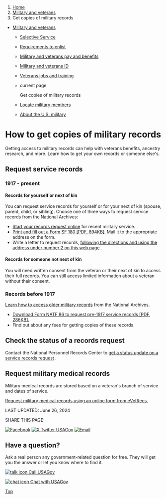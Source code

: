 1. [Home](/)
2. [Military and veterans](/military-and-veterans)
3. Get copies of military records

* [Military and veterans](/military-and-veterans)
  + [Selective Service](/selective-service)
  + [Requirements to enlist](/military-requirements)
  + [Military and veterans pay and benefits](/military-pay-benefits)
  + [Military and veterans ID](/military-veterans-id)
  + [Veterans jobs and training](/veteran-jobs-training)
  + current page

    Get copies of military records
  + [Locate military members](/locate-military-members)
  + [About the U.S. military](/us-military)

How to get copies of military records
=====================================

Getting access to military records can help with veterans benefits, ancestry research, and more. Learn how to get your own records or someone else's.

**Request service records**
---------------------------

### 1917 - present

#### Records for yourself or next of kin

You can request service records for yourself or for your next of kin (spouse, parent, child, or sibling). Choose one of three ways to request service records from the National Archives:

* [Start your records request online](https://www.archives.gov/veterans/military-service-records#evetrecs)
  for recent military service.
* [Print and fill out a Form SF 180 [PDF, 894KB].](https://www.archives.gov/files/research/order/standard-form-180.pdf)
  Mail it to the appropriate address on the form.
* Write a letter to request records,
  [following the directions and using the address under number 2 on this web page](https://www.archives.gov/veterans/military-service-records/standard-form-180.html)
  .

#### Records for someone not next of kin

You will need written consent from the veteran or their next of kin to access their full records. You can still access limited information about a veteran without their consent.

### Records before 1917

[Learn how to access older military records](https://www.archives.gov/veterans/military-service-records/pre-ww-1-records)
from the National Archives.

* [Download Form NATF 86 to request pre-1917 service records [PDF, 286KB].](https://www.archives.gov/files/forms/pdf/natf-86.pdf)
* Find out about any fees for getting copies of these records.

**Check the status of a records request**
-----------------------------------------

Contact the National Personnel Records Center to
[get a status update on a service records request](https://www.archives.gov/personnel-records-center/forms)
.

**Request military medical records**
------------------------------------

Military medical records are stored based on a veteran's branch of service and dates of service.

[Request military medical records using an online form from eVetRecs.](https://vetrecs.archives.gov/VeteranRequest/home.html)

LAST UPDATED:
June 26, 2024

SHARE THIS PAGE:

[![Facebook](/themes/custom/usagov/images/social-media-icons/Facebook_Icon.svg)](https://www.facebook.com/sharer/sharer.php?u=https://www.usa.gov/military-records&v=3)
[![X Twitter USAGov](/themes/custom/usagov/images/social-media-icons/X_Twitter_Icon.svg?version=2)](https://twitter.com/intent/tweet?source=webclient&text=https://www.usa.gov/military-records)
[![Email](/themes/custom/usagov/images/social-media-icons/Email_Icon.svg?version=2)](mailto:?subject=https://www.usa.gov/military-records)

Have a question?
----------------

Ask a real person any government-related question for free. They will get you the answer or let you know where to find it.

[![talk icon](/themes/custom/usagov/images/ICONS_talk.png)
Call USAGov](/phone)

[![chat icon](/themes/custom/usagov/images/ICONS_chat.png)
Chat with USAGov](/chat)

[Top](#main-content)